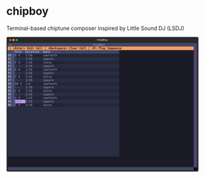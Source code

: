 # chipboy
Terminal-based chiptune composer inspired by Little Sound DJ (LSDJ)

![ChipBoy Screen Shot](./images/ChipBoy_Example.svg)

